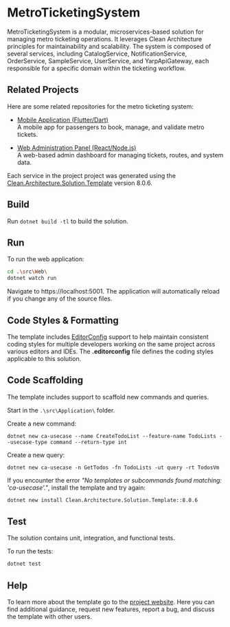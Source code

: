 # MetroTicketingSystem

MetroTicketingSystem is a modular, microservices-based solution for managing metro ticketing operations. It leverages Clean Architecture principles for maintainability and scalability. The system is composed of several services, including CatalogService, NotificationService, OrderService, SampleService, UserService, and YarpApiGateway, each responsible for a specific domain within the ticketing workflow.

## Related Projects

Here are some related repositories for the metro ticketing system:

- [Mobile Application (Flutter/Dart)](https://github.com/ttrungn/metro-ticketing-system-mobile)  
  A mobile app for passengers to book, manage, and validate metro tickets.

- [Web Administration Panel (React/Node.js)](https://github.com/SANG-VAN-PHAN/metro_ticket_system_admin)  
  A web-based admin dashboard for managing tickets, routes, and system data.

Each service in the project project was generated using the [Clean.Architecture.Solution.Template](https://github.com/jasontaylordev/SampleService) version 8.0.6.

## Build

Run `dotnet build -tl` to build the solution.

## Run

To run the web application:

```bash
cd .\src\Web\
dotnet watch run
```

Navigate to https://localhost:5001. The application will automatically reload if you change any of the source files.

## Code Styles & Formatting

The template includes [EditorConfig](https://editorconfig.org/) support to help maintain consistent coding styles for multiple developers working on the same project across various editors and IDEs. The **.editorconfig** file defines the coding styles applicable to this solution.

## Code Scaffolding

The template includes support to scaffold new commands and queries.

Start in the `.\src\Application\` folder.

Create a new command:

```
dotnet new ca-usecase --name CreateTodoList --feature-name TodoLists --usecase-type command --return-type int
```

Create a new query:

```
dotnet new ca-usecase -n GetTodos -fn TodoLists -ut query -rt TodosVm
```

If you encounter the error *"No templates or subcommands found matching: 'ca-usecase'."*, install the template and try again:

```bash
dotnet new install Clean.Architecture.Solution.Template::8.0.6
```

## Test

The solution contains unit, integration, and functional tests.

To run the tests:
```bash
dotnet test
```

## Help
To learn more about the template go to the [project website](https://github.com/jasontaylordev/CleanArchitecture). Here you can find additional guidance, request new features, report a bug, and discuss the template with other users.
